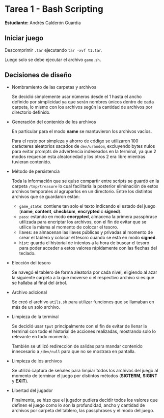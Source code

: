 # Tarea 1 - Bash Scripting

**Estudiante:** Andrés Calderón Guardia

## Iniciar juego

Descomprimir `.tar` ejecutando `tar -xvf t1.tar`.

Luego solo se debe ejecutar el archivo `game.sh`.

## Decisiones de diseño

- Nombramiento de las carpetas y archivos

    Se decidió simplemente usar números desde el 1 hasta el ancho definido por simplicidad ya que serán nombres únicos dentro de cada carpeta, lo mismo con los archivos según la cantidad de archivos por directorio definido.

- Generación del contenido de los archivos

    En particular para el modo **name** se mantuvieron los archivos vacíos.

    Para el resto por simpleza y ahorro de código se utilizaron 100 carácteres aleatorios sacados de `dev/urandom`, excluyendo bytes nulos para evitar prompts de advertencia indeseados en la terminal, ya que 2 modos requerían esta aleatoriedad y los otros 2 era libre mientras tuvieran contenido.

- Método de persistencia

  Toda la información que se quiso compartir entre scripts se guardó en la carpeta `/tmp/treasure` lo cual facilitaría la posterior eliminación de estos archivos temporales al agruparlos en un directorio. Entre los distintos archivos que se guardaron están:

  - `game_state`: contiene tan solo el texto indicando el estado del juego (**name**, **content**, **checksum**, **encrypted** o **signed**).
  - `pass`: estando en modo **encrypted**, almacena la primera passphrase utilizada para encriptar los archivos, con el fin de evitar que se utilice la misma al momento de colocar el tesoro.
  - llaves: se almacenan las llaves públicas y privadas al momento de crear el tablero y colocar el tesoro cuando se está en modo **signed**.
  - `hist`: guarda el historial de intentos a la hora de buscar el tesoro para poder acceder a estos valores rápidamente con las flechas del teclado.

- Elección del tesoro

    Se navegó el tablero de forma aleatoria por cada nivel, eligiendo al azar la siguiente carpeta a la que moverse o el respectivo archivo si es que se hallaba al final del árbol.

- Archivo adicional

    Se creó el archivo `utils.sh` para utilizar funciones que se llamaban en más de un solo archivo.

- Limpieza de la terminal

    Se decidió usar `tput` principalmente con el fin de evitar de llenar la terminal con todo el historial de acciones realizadas, mostrando solo lo relevante en todo momento.

    También se utilizó redirección de salidas para mandar contenido innecesario a `/dev/null` para que no se mostrara en pantalla.

- Limpieza de los archivos

    Se utilizó captura de señales para limpiar todos los archivos del juego al momento de terminar el juego por distintos métodos (**SIGTERM**, **SIGINT** y **EXIT**).

- Libertad del jugador

    Finalmente, se hizo que el jugador pudiera decidir todos los valores que definen el juego como lo son la profundidad, ancho y cantidad de archivos por carpeta del tablero, las passphrases y el modo del juego.
